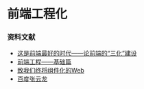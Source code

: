 # 前端工程化

### 资料文献

* [这是前端最好的时代——论前端的“三化”建设](http://www.csdn.net/article/2015-07-17/2825243-alloy-team-leehey)
* [前端工程——基础篇](http://www.w3cplus.com/front-end-engineering-part-1.html)
* [致我们终将组件化的Web](http://www.alloyteam.com/2015/11/we-will-be-componentized-web-long-text/)
* [百度张云龙](https://github.com/fouber/blog)